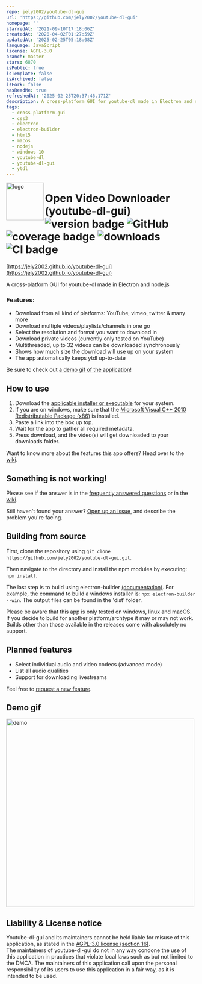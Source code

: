 ```yaml
---
repo: jely2002/youtube-dl-gui
url: 'https://github.com/jely2002/youtube-dl-gui'
homepage: ''
starredAt: '2021-09-10T17:18:06Z'
createdAt: '2020-04-02T01:27:59Z'
updatedAt: '2025-02-25T05:18:08Z'
language: JavaScript
license: AGPL-3.0
branch: master
stars: 6870
isPublic: true
isTemplate: false
isArchived: false
isFork: false
hasReadMe: true
refreshedAt: '2025-02-25T20:37:46.171Z'
description: A cross-platform GUI for youtube-dl made in Electron and node.js
tags:
  - cross-platform-gui
  - css3
  - electron
  - electron-builder
  - html5
  - macos
  - nodejs
  - windows-10
  - youtube-dl
  - youtube-dl-gui
  - ytdl
---
```


<img src="https://raw.githubusercontent.com/jely2002/youtube-dl-gui/v2.0.0/renderer/img/icon.png" alt="logo" align="left" height="100"/>

# Open Video Downloader (youtube-dl-gui) <br> ![version badge](https://img.shields.io/github/v/release/jely2002/youtube-dl-gui?label=latest-release) ![GitHub](https://img.shields.io/github/license/jely2002/youtube-dl-gui) ![coverage badge](https://img.shields.io/codecov/c/github/jely2002/youtube-dl-gui) ![downloads](https://img.shields.io/github/downloads/jely2002/youtube-dl-gui/total) ![CI badge](https://img.shields.io/github/workflow/status/jely2002/youtube-dl-gui/CI?label=CI) 
[https://jely2002.github.io/youtube-dl-gui](https://jely2002.github.io/youtube-dl-gui)

A cross-platform GUI for youtube-dl made in Electron and node.js


### Features:
- Download from all kind of platforms: YouTube, vimeo, twitter & many more
- Download multiple videos/playlists/channels in one go
- Select the resolution and format you want to download in
- Download private videos (currently only tested on YouTube)
- Multithreaded, up to 32 videos can be downloaded synchronously
- Shows how much size the download will use up on your system
- The app automatically keeps ytdl up-to-date

Be sure to check out [a demo gif of the application](#Demo-gif)!

## How to use
1. Download the [applicable installer or executable](https://github.com/jely2002/youtube-dl-gui/releases/latest) for your system.
2. If you are on windows, make sure that the [Microsoft Visual C++ 2010 Redistributable Package (x86)](https://download.microsoft.com/download/1/6/5/165255E7-1014-4D0A-B094-B6A430A6BFFC/vcredist_x86.exe) is installed. 
3. Paste a link into the box up top.
4. Wait for the app to gather all required metadata.
5. Press download, and the video(s) will get downloaded to your downloads folder.

Want to know more about the features this app offers? Head over to the [wiki](https://github.com/jely2002/youtube-dl-gui/wiki/).

## Something is not working!
Please see if the answer is in the [frequently answered questions](https://github.com/jely2002/youtube-dl-gui/wiki/FAQ) or in the [wiki](https://github.com/jely2002/youtube-dl-gui/wiki/).

Still haven't found your answer? [Open up an issue](https://github.com/jely2002/youtube-dl-gui/issues), and describe the problem you're facing.

## Building from source
First, clone the repository using `git clone https://github.com/jely2002/youtube-dl-gui.git`.

Then navigate to the directory and install the npm modules by executing: `npm install`.

The last step is to build using electron-builder [(documentation)](https://www.electron.build/cli). For example, the command to build a windows installer is: `npx electron-builder --win`. The output files can be found in the 'dist' folder.

Please be aware that this app is only tested on windows, linux and macOS. If you decide to build for another platform/archtype it may or may not work. Builds other than those available in the releases come with absolutely no support.

## Planned features
- Select individual audio and video codecs (advanced mode)
- List all audio qualities
- Support for downloading livestreams

Feel free to [request a new feature](https://github.com/jely2002/youtube-dl-gui/issues).

## Demo gif
<img src="ytdlgui_demo.gif" alt="demo" width="500"/>  


## Liability & License notice
Youtube-dl-gui and its maintainers cannot be held liable for misuse of this application, as stated in the [AGPL-3.0 license (section 16)](https://github.com/jely2002/youtube-dl-gui/blob/master/LICENSE).  
The maintainers of youtube-dl-gui do not in any way condone the use of this application in practices that violate local laws such as but not limited to the DMCA. The maintainers of this application call upon the personal responsibility of its users to use this application in a fair way, as it is intended to be used.
